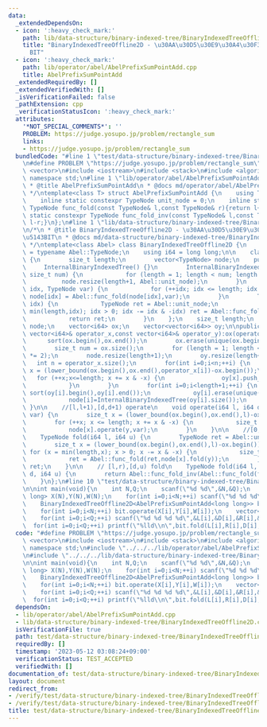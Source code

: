```yaml
---
data:
  _extendedDependsOn:
  - icon: ':heavy_check_mark:'
    path: lib/data-structure/binary-indexed-tree/BinaryIndexedTreeOffline2D.cpp
    title: "BinaryIndexedTreeOffline2D - \u30AA\u30D5\u30E9\u30A4\u30F32\u6B21\u5143\
      BIT"
  - icon: ':heavy_check_mark:'
    path: lib/operator/abel/AbelPrefixSumPointAdd.cpp
    title: AbelPrefixSumPointAdd
  _extendedRequiredBy: []
  _extendedVerifiedWith: []
  _isVerificationFailed: false
  _pathExtension: cpp
  _verificationStatusIcon: ':heavy_check_mark:'
  attributes:
    '*NOT_SPECIAL_COMMENTS*': ''
    PROBLEM: https://judge.yosupo.jp/problem/rectangle_sum
    links:
    - https://judge.yosupo.jp/problem/rectangle_sum
  bundledCode: "#line 1 \"test/data-structure/binary-indexed-tree/BinaryIndexedTreeOffline2D-1.test.cpp\"\
    \n#define PROBLEM \"https://judge.yosupo.jp/problem/rectangle_sum\"\n\n#include\
    \ <vector>\n#include <iostream>\n#include <stack>\n#include <algorithm>\nusing\
    \ namespace std;\n#line 1 \"lib/operator/abel/AbelPrefixSumPointAdd.cpp\"\n/*\n\
    \ * @title AbelPrefixSumPointAdd\n * @docs md/operator/abel/AbelPrefixSumPointAdd.md\n\
    \ */\ntemplate<class T> struct AbelPrefixSumPointAdd {\n    using TypeNode = T;\n\
    \    inline static constexpr TypeNode unit_node = 0;\n    inline static constexpr\
    \ TypeNode func_fold(const TypeNode& l,const TypeNode& r){return l+r;}\n    inline\
    \ static constexpr TypeNode func_fold_inv(const TypeNode& l,const TypeNode& r){return\
    \ l-r;}\n};\n#line 1 \"lib/data-structure/binary-indexed-tree/BinaryIndexedTreeOffline2D.cpp\"\
    \n/*\n * @title BinaryIndexedTreeOffline2D - \u30AA\u30D5\u30E9\u30A4\u30F32\u6B21\
    \u5143BIT\n * @docs md/data-structure/binary-indexed-tree/BinaryIndexedTreeOffline2D.md\n\
    \ */\ntemplate<class Abel> class BinaryIndexedTreeOffline2D {\n    using TypeNode\
    \ = typename Abel::TypeNode;\n    using i64 = long long;\n\n    class InternalBinaryIndexedTree\
    \ {\n        size_t length;\n        vector<TypeNode> node;\n    public:\n   \
    \     InternalBinaryIndexedTree() {}\n        InternalBinaryIndexedTree(const\
    \ size_t num) {\n            for (length = 1; length < num; length *= 2);\n  \
    \          node.resize(length+1, Abel::unit_node);\n        }\n        void operate(size_t\
    \ idx, TypeNode var) {\n            for (++idx; idx <= length; idx += idx & -idx)\
    \ node[idx] = Abel::func_fold(node[idx],var);\n        }\n        TypeNode fold(size_t\
    \ idx) {\n            TypeNode ret = Abel::unit_node;\n            for (idx =\
    \ min(length,idx); idx > 0; idx -= idx & -idx) ret = Abel::func_fold(ret,node[idx]);\n\
    \            return ret;\n        }\n    };\n    size_t length;\n    vector<InternalBinaryIndexedTree>\
    \ node;\n    vector<i64> ox;\n    vector<vector<i64>> oy;\n\npublic:\n\n    BinaryIndexedTreeOffline2D(const\
    \ vector<i64>& operator_x,const vector<i64>& operator_y):ox(operator_x) {\n  \
    \      sort(ox.begin(),ox.end());\n        ox.erase(unique(ox.begin(),ox.end()),ox.end());\n\
    \        size_t num = ox.size();\n        for (length = 1; length < num; length\
    \ *= 2);\n        node.resize(length+1);\n        oy.resize(length+1);\n     \
    \   int n = operator_x.size();\n        for(int i=0;i<n;++i) {\n            size_t\
    \ x = (lower_bound(ox.begin(),ox.end(),operator_x[i])-ox.begin());\n         \
    \   for (++x;x<=length; x += x & -x) {\n                oy[x].push_back(operator_y[i]);\n\
    \            }\n        }\n        for(int i=0;i<length+1;++i) {\n           \
    \ sort(oy[i].begin(),oy[i].end());\n            oy[i].erase(unique(oy[i].begin(),oy[i].end()),oy[i].end());\n\
    \            node[i]=InternalBinaryIndexedTree(oy[i].size());\n        }\n   \
    \ }\n\n    //[l,l+1),[d,d+1) operate\n    void operate(i64 l, i64 d, TypeNode\
    \ var) {\n        size_t x = (lower_bound(ox.begin(),ox.end(),l)-ox.begin());\n\
    \        for (++x; x <= length; x += x & -x) {\n            size_t y = (lower_bound(oy[x].begin(),oy[x].end(),d)-oy[x].begin());\n\
    \            node[x].operate(y,var);\n        }\n    }\n\n    //[0,r),[0,u) fold\n\
    \    TypeNode fold(i64 l, i64 u) {\n        TypeNode ret = Abel::unit_node;\n\
    \        size_t x = (lower_bound(ox.begin(),ox.end(),l)-ox.begin());\n       \
    \ for (x = min(length,x); x > 0; x -= x & -x) {\n            size_t y = (lower_bound(oy[x].begin(),oy[x].end(),u)-oy[x].begin());\n\
    \            ret = Abel::func_fold(ret,node[x].fold(y));\n        }\n        return\
    \ ret;\n    }\n\n    // [l,r),[d,u) fold\n    TypeNode fold(i64 l, i64 r, i64\
    \ d, i64 u) {\n        return Abel::func_fold_inv(Abel::func_fold(fold(r,u),fold(l,d)),Abel::func_fold(fold(r,d),fold(l,u)));\n\
    \    }\n};\n#line 10 \"test/data-structure/binary-indexed-tree/BinaryIndexedTreeOffline2D-1.test.cpp\"\
    \n\nint main(void){\n    int N,Q;\n    scanf(\"%d %d\",&N,&Q);\n    vector<long\
    \ long> X(N),Y(N),W(N);\n    for(int i=0;i<N;++i) scanf(\"%d %d %d\",&X[i],&Y[i],&W[i]);\n\
    \    BinaryIndexedTreeOffline2D<AbelPrefixSumPointAdd<long long>> bit(X,Y);\n\
    \    for(int i=0;i<N;++i) bit.operate(X[i],Y[i],W[i]);\n    vector<int> L(Q),D(Q),R(Q),U(Q);\n\
    \    for(int i=0;i<Q;++i) scanf(\"%d %d %d %d\",&L[i],&D[i],&R[i],&U[i]);\n  \
    \  for(int i=0;i<Q;++i) printf(\"%lld\\n\",bit.fold(L[i],R[i],D[i],U[i]));\n}\n"
  code: "#define PROBLEM \"https://judge.yosupo.jp/problem/rectangle_sum\"\n\n#include\
    \ <vector>\n#include <iostream>\n#include <stack>\n#include <algorithm>\nusing\
    \ namespace std;\n#include \"../../../lib/operator/abel/AbelPrefixSumPointAdd.cpp\"\
    \n#include \"../../../lib/data-structure/binary-indexed-tree/BinaryIndexedTreeOffline2D.cpp\"\
    \n\nint main(void){\n    int N,Q;\n    scanf(\"%d %d\",&N,&Q);\n    vector<long\
    \ long> X(N),Y(N),W(N);\n    for(int i=0;i<N;++i) scanf(\"%d %d %d\",&X[i],&Y[i],&W[i]);\n\
    \    BinaryIndexedTreeOffline2D<AbelPrefixSumPointAdd<long long>> bit(X,Y);\n\
    \    for(int i=0;i<N;++i) bit.operate(X[i],Y[i],W[i]);\n    vector<int> L(Q),D(Q),R(Q),U(Q);\n\
    \    for(int i=0;i<Q;++i) scanf(\"%d %d %d %d\",&L[i],&D[i],&R[i],&U[i]);\n  \
    \  for(int i=0;i<Q;++i) printf(\"%lld\\n\",bit.fold(L[i],R[i],D[i],U[i]));\n}"
  dependsOn:
  - lib/operator/abel/AbelPrefixSumPointAdd.cpp
  - lib/data-structure/binary-indexed-tree/BinaryIndexedTreeOffline2D.cpp
  isVerificationFile: true
  path: test/data-structure/binary-indexed-tree/BinaryIndexedTreeOffline2D-1.test.cpp
  requiredBy: []
  timestamp: '2023-05-12 03:08:24+09:00'
  verificationStatus: TEST_ACCEPTED
  verifiedWith: []
documentation_of: test/data-structure/binary-indexed-tree/BinaryIndexedTreeOffline2D-1.test.cpp
layout: document
redirect_from:
- /verify/test/data-structure/binary-indexed-tree/BinaryIndexedTreeOffline2D-1.test.cpp
- /verify/test/data-structure/binary-indexed-tree/BinaryIndexedTreeOffline2D-1.test.cpp.html
title: test/data-structure/binary-indexed-tree/BinaryIndexedTreeOffline2D-1.test.cpp
---
```

